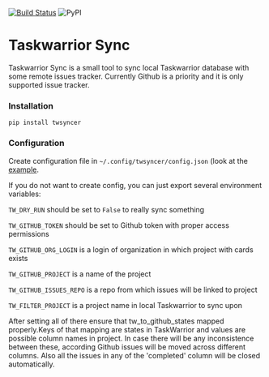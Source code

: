 [![Build Status](https://travis-ci.com/sorrowless/twsyncer.svg?branch=master)](https://travis-ci.com/sorrowless/twsyncer)
![PyPI](https://img.shields.io/pypi/v/twsyncer)


# Taskwarrior Sync

Taskwarrior Sync is a small tool to sync local Taskwarrior database with some
remote issues tracker. Currently Github is a priority and it is only supported
issue tracker.


### Installation

`pip install twsyncer`

### Configuration

Create configuration file in `~/.config/twsyncer/config.json` (look at
the [example](`config.example.json`).

If you do not want to create config, you can just export several environment
variables:

`TW_DRY_RUN` should be set to `False` to really sync something

`TW_GITHUB_TOKEN` should be set to Github token with proper access permissions

`TW_GITHUB_ORG_LOGIN` is a login of organization in which project with cards
exists

`TW_GITHUB_PROJECT` is a name of the project

`TW_GITHUB_ISSUES_REPO` is a repo from which issues will be linked to project

`TW_FILTER_PROJECT` is a project name in local Taskwarrior to sync upon

After setting all of there ensure that tw_to_github_states mapped
properly.Keys of that mapping are states in TaskWarrior and values are
possible column names in project. In case there will be any inconsistence
between these, according Github issues will be moved across different columns.
Also all the issues in any of the 'completed' column will be closed
automatically.
